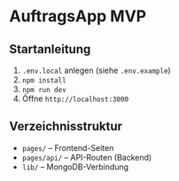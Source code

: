 # AuftragsApp MVP

## Startanleitung

1. `.env.local` anlegen (siehe `.env.example`)
2. `npm install`
3. `npm run dev`
4. Öffne `http://localhost:3000`

## Verzeichnisstruktur

- `pages/` – Frontend-Seiten
- `pages/api/` – API-Routen (Backend)
- `lib/` – MongoDB-Verbindung